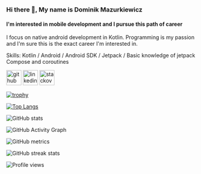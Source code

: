 ### Hi there 👋, My name is Dominik Mazurkiewicz
####  I'm interested in mobile development and I pursue this path of career
I focus on native android development in Kotlin. Programming is my passion and I'm sure this is the exact career I'm interested in.

Skills: Kotlin / Android / Android SDK / Jetpack / Basic knowledge of jetpack Compose and coroutines 


[<img src='https://cdn.jsdelivr.net/npm/simple-icons@3.0.1/icons/github.svg' alt='github' height='40'>](https://github.com/Domson12)
[<img src='https://cdn.jsdelivr.net/npm/simple-icons@3.0.1/icons/linkedin.svg' alt='linkedin' height='40'>](https://www.linkedin.com/in/dominik-mazurkiewicz-480567239/)  [<img src='https://cdn.jsdelivr.net/npm/simple-icons@3.0.1/icons/stackoverflow.svg' alt='stackoverflow' height='40'>](https://stackoverflow.com/users/18197935)  

[![trophy](https://github-profile-trophy.vercel.app/?username=Domson12)](https://github.com/ryo-ma/github-profile-trophy)

[![Top Langs](https://github-readme-stats.vercel.app/api/top-langs/?username=Domson12)](https://github.com/anuraghazra/github-readme-stats)

![GitHub stats](https://github-readme-stats.vercel.app/api?username=Domson12&show_icons=true&count_private=true)  

![GitHub Activity Graph](https://activity-graph.herokuapp.com/graph?username=Domson12)  

![GitHub metrics](https://metrics.lecoq.io/Domson12)  

![GitHub streak stats](https://github-readme-streak-stats.herokuapp.com/?user=Domson12)  

![Profile views](https://gpvc.arturio.dev/Domson12)  
